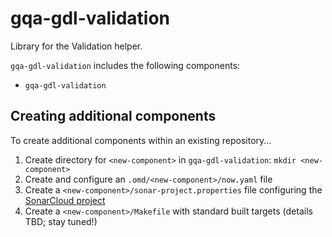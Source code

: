 # gqa-gdl-validation

Library for the Validation helper.

`gqa-gdl-validation` includes the following components:
* `gqa-gdl-validation`

## Creating additional components

To create additional components within an existing repository...

1. Create directory for `<new-component>` in `gqa-gdl-validation`: `mkdir <new-component>`
1. Create and configure an `.omd/<new-component>/now.yaml` file
1. Create a `<new-component>/sonar-project.properties` file configuring the [SonarCloud project](https://docs.sonarcloud.io/advanced-setup/ci-based-analysis/sonarscanner-cli/)
1. Create a `<new-component>/Makefile` with standard built targets (details TBD; stay tuned!)
